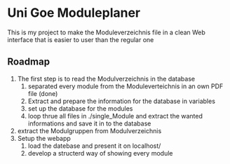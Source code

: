 # Uni Goe Moduleplaner

This is my project to make the Moduleverzeichnis file in a clean Web interface that is easier to user than the regular one

## Roadmap

1. The first step is to read the Modulverzeichnis in the database
   1. separated every module from the Moduleverteichnis in an own PDF file (done)
   2. Extract and prepare the information for the database in variables
   3. set up the database for the modules
   4. loop thrue all files in ./single_Module and extract the wanted informations and save it in to the database
2. extract the Modulgruppen from Modulverzeichnis
3. Setup the webapp
   1. load the datebase and present it on localhost/
   2. develop a structerd way of showing every module